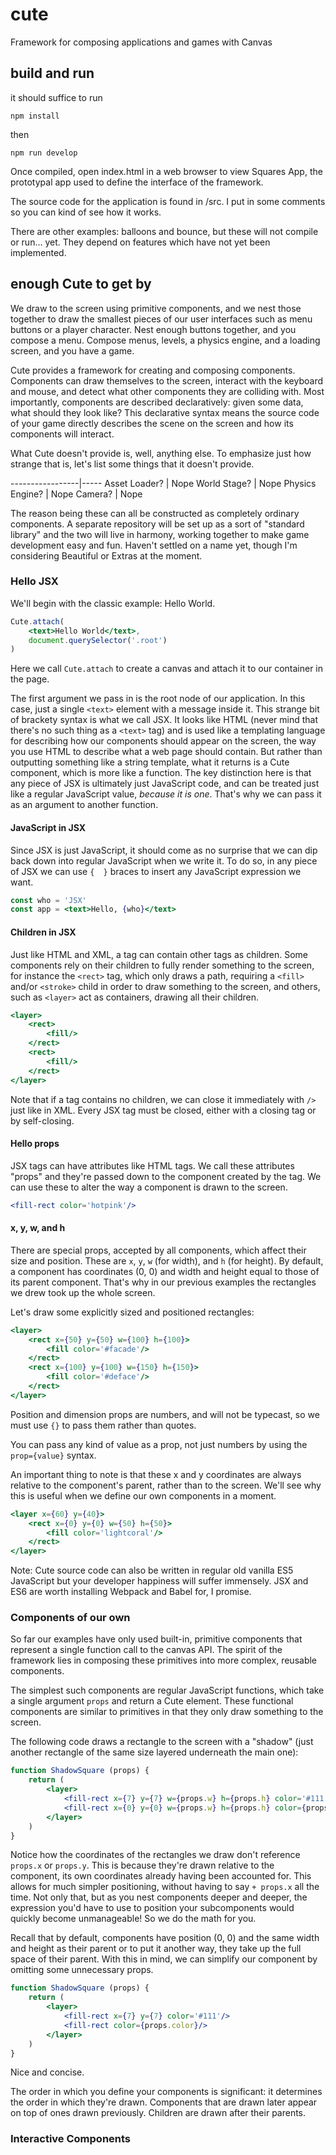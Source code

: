 # cute
Framework for composing applications and games with Canvas

## build and run

it should suffice to run
```
npm install
```

then
```
npm run develop
```

Once compiled, open index.html in a web browser to view Squares App, the prototypal app used
to define the interface of the framework.

The source code for the application is found in /src. I put in some comments so you can kind
of see how it works.

There are other examples: balloons and bounce, but these will not compile or run... yet. They
depend on features which have not yet been implemented.

## enough Cute to get by

We draw to the screen using primitive components, and we nest those
together to draw the smallest pieces of our user interfaces such as menu buttons or a player
character. Nest enough buttons together, and you compose a menu. Compose menus, levels, a
physics engine, and a loading screen, and you have a game.

Cute provides a framework for creating and composing components. Components can draw themselves
to the screen, interact with the keyboard and mouse, and detect what other components they are
colliding with. Most importantly, components are described declaratively: given some data, what
should they look like? This declarative syntax means the source code of your game directly
describes the scene on the screen and how its components will interact.

What Cute doesn't provide is, well, anything else. To emphasize just how strange that is, let's
list some things that it doesn't provide.

-----------------|-----
Asset Loader?    | Nope
World Stage?     | Nope
Physics Engine?  | Nope
Camera?          | Nope

The reason being these can all be constructed as completely ordinary components. A separate
repository will be set up as a sort of "standard library" and the two will live in harmony,
working together to make game development easy and fun. Haven't settled on a name yet,
though I'm considering Beautiful or Extras at the moment.

### Hello JSX

We'll begin with the classic example: Hello World.

```jsx
Cute.attach(
    <text>Hello World</text>,
    document.querySelector('.root')
)
```

Here we call `Cute.attach` to create a canvas and attach it to our container in the page.

The first argument we pass in is the root node of our application. In this case, just a single
`<text>` element with a message inside it. This strange bit of brackety syntax is what we call
JSX. It looks like HTML (never mind that there's no such thing as a `<text>` tag) and is used 
like a templating language for describing how our components should appear on the screen, the
way you use HTML to describe what a web page should contain. But rather than outputting something like
a string template, what it returns is a Cute component, which is more like a function. The key
distinction here is that any piece of JSX is ultimately just JavaScript code, and can be treated
just like a regular JavaScript value, *because it is one*. That's why we can pass it as an
argument to another function.

#### JavaScript in JSX

Since JSX is just JavaScript, it should come as no surprise that we can dip back down into regular
JavaScript when we write it. To do so, in any piece of JSX we can use `{  }` braces to insert any
JavaScript expression we want.

```jsx
const who = 'JSX'
const app = <text>Hello, {who}</text>
```

#### Children in JSX

Just like HTML and XML, a tag can contain other tags as children. Some components rely on their
children to fully render something to the screen, for instance the `<rect>` tag, which only draws
a path, requiring a `<fill>` and/or `<stroke>` child in order to draw something to the screen,
and others, such as `<layer>` act as containers, drawing all their children.

```jsx
<layer>
	<rect>
		<fill/>
	</rect>
	<rect>
		<fill/>
	</rect>
</layer>
```

Note that if a tag contains no children, we can close it immediately with `/>` just like in XML.
Every JSX tag must be closed, either with a closing tag or by self-closing.

#### Hello props

JSX tags can have attributes like HTML tags. We call these attributes "props" and they're passed down
to the component created by the tag. We can use these to alter the way a component is drawn to the
screen.

```jsx
<fill-rect color='hotpink'/>
```

#### x, y, w, and h

There are special props, accepted by all components, which affect their size and position. These are
`x`, `y`, `w` (for width), and `h` (for height). By default, a component has coordinates (0, 0) and
width and height equal to those of its parent component. That's why in our previous examples the
rectangles we drew took up the whole screen.

Let's draw some explicitly sized and positioned rectangles:

```jsx
<layer>
    <rect x={50} y={50} w={100} h={100}>
        <fill color='#facade'/>
    </rect>
    <rect x={100} y={100} w={150} h={150}>
        <fill color='#deface'/>
    </rect>
</layer>
```

Position and dimension props are numbers, and will not be typecast, so we must use `{}` to pass them
rather than quotes.

You can pass any kind of value as a prop, not just numbers by using the `prop={value}` syntax.

An important thing to note is that these x and y coordinates are always relative to the component's
parent, rather than to the screen. We'll see why this is useful when we define our own components in
a moment.

```jsx
<layer x={60} y={40}>
	<rect x={0} y={0} w={50} h={50}>
		<fill color='lightcoral'/>
	</rect>
</layer>
```

Note: Cute source code can also be written in regular old vanilla ES5 JavaScript but your
developer happiness will suffer immensely. JSX and ES6 are  worth installing Webpack and Babel for,
I promise.

### Components of our own

So far our examples have only used built-in, primitive components that represent a single function
call to the canvas API. The spirit of the framework lies in composing these primitives into more
complex, reusable components.

The simplest such components are regular JavaScript functions, which take a single argument `props`
and return a Cute element. These functional components are similar to primitives in that they only
draw something to the screen.

The following code draws a rectangle to the screen with a "shadow" (just another rectangle of the
same size layered underneath the main one):

```jsx
function ShadowSquare (props) {
    return (
        <layer>
			<fill-rect x={7} y={7} w={props.w} h={props.h} color='#111'/>
			<fill-rect x={0} y={0} w={props.w} h={props.h} color={props.color}/>
		</layer>
    )
}
```

Notice how the coordinates of the rectangles we draw don't reference `props.x` or `props.y`. This
is because they're drawn relative to the component, its own coordinates already having been
accounted for. This allows for much simpler positioning, without having to say `+ props.x` all the
time. Not only that, but as you nest components deeper and deeper, the expression you'd have to
use to position your subcomponents would quickly become unmanageable! So we do the math for you.

Recall that by default, components have position (0, 0) and the same width and height as their parent
or to put it another way, they take up the full space of their parent. With this in mind, we can
simplify our component by omitting some unnecessary props.  

```jsx
function ShadowSquare (props) {
    return (
        <layer>
			<fill-rect x={7} y={7} color='#111'/>
			<fill-rect color={props.color}/>
		</layer>
    )
}
```

Nice and concise.

The order in which you define your components is significant: it determines the order in which
they're drawn. Components that are drawn later appear on top of ones drawn previously. Children
are drawn after their parents.

### Interactive Components


